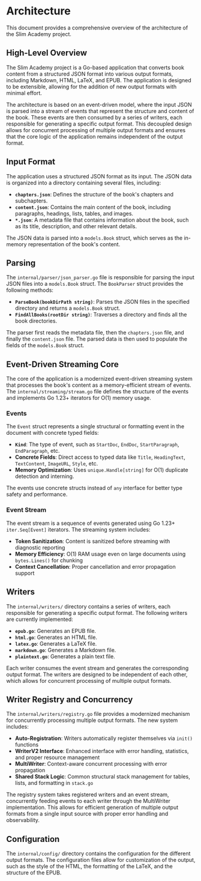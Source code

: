 # Architecture

This document provides a comprehensive overview of the architecture of the Slim Academy project.

## High-Level Overview

The Slim Academy project is a Go-based application that converts book content from a structured JSON format into various output formats, including Markdown, HTML, LaTeX, and EPUB. The application is designed to be extensible, allowing for the addition of new output formats with minimal effort.

The architecture is based on an event-driven model, where the input JSON is parsed into a stream of events that represent the structure and content of the book. These events are then consumed by a series of writers, each responsible for generating a specific output format. This decoupled design allows for concurrent processing of multiple output formats and ensures that the core logic of the application remains independent of the output format.

## Input Format

The application uses a structured JSON format as its input. The JSON data is organized into a directory containing several files, including:

*   **`chapters.json`**: Defines the structure of the book's chapters and subchapters.
*   **`content.json`**: Contains the main content of the book, including paragraphs, headings, lists, tables, and images.
*   **`*.json`**: A metadata file that contains information about the book, such as its title, description, and other relevant details.

The JSON data is parsed into a `models.Book` struct, which serves as the in-memory representation of the book's content.

## Parsing

The `internal/parser/json_parser.go` file is responsible for parsing the input JSON files into a `models.Book` struct. The `BookParser` struct provides the following methods:

*   **`ParseBook(bookDirPath string)`**: Parses the JSON files in the specified directory and returns a `models.Book` struct.
*   **`FindAllBooks(rootDir string)`**: Traverses a directory and finds all the book directories.

The parser first reads the metadata file, then the `chapters.json` file, and finally the `content.json` file. The parsed data is then used to populate the fields of the `models.Book` struct.

## Event-Driven Streaming Core

The core of the application is a modernized event-driven streaming system that processes the book's content as a memory-efficient stream of events. The `internal/streaming/stream.go` file defines the structure of the events and implements Go 1.23+ iterators for O(1) memory usage.

### Events

The `Event` struct represents a single structural or formatting event in the document with concrete typed fields:

*   **`Kind`**: The type of event, such as `StartDoc`, `EndDoc`, `StartParagraph`, `EndParagraph`, etc.
*   **Concrete Fields**: Direct access to typed data like `Title`, `HeadingText`, `TextContent`, `ImageURL`, `Style`, etc.
*   **Memory Optimization**: Uses `unique.Handle[string]` for O(1) duplicate detection and interning.

The events use concrete structs instead of `any` interface for better type safety and performance.

### Event Stream

The event stream is a sequence of events generated using Go 1.23+ `iter.Seq[Event]` iterators. The streaming system includes:
*   **Token Sanitization**: Content is sanitized before streaming with diagnostic reporting
*   **Memory Efficiency**: O(1) RAM usage even on large documents using `bytes.Lines()` for chunking
*   **Context Cancellation**: Proper cancellation and error propagation support

## Writers

The `internal/writers/` directory contains a series of writers, each responsible for generating a specific output format. The following writers are currently implemented:

*   **`epub.go`**: Generates an EPUB file.
*   **`html.go`**: Generates an HTML file.
*   **`latex.go`**: Generates a LaTeX file.
*   **`markdown.go`**: Generates a Markdown file.
*   **`plaintext.go`**: Generates a plain text file.

Each writer consumes the event stream and generates the corresponding output format. The writers are designed to be independent of each other, which allows for concurrent processing of multiple output formats.

## Writer Registry and Concurrency

The `internal/writers/registry.go` file provides a modernized mechanism for concurrently processing multiple output formats. The new system includes:

*   **Auto-Registration**: Writers automatically register themselves via `init()` functions
*   **WriterV2 Interface**: Enhanced interface with error handling, statistics, and proper resource management
*   **MultiWriter**: Context-aware concurrent processing with error propagation
*   **Shared Stack Logic**: Common structural stack management for tables, lists, and formatting in `stack.go`

The registry system takes registered writers and an event stream, concurrently feeding events to each writer through the MultiWriter implementation. This allows for efficient generation of multiple output formats from a single input source with proper error handling and observability.

## Configuration

The `internal/config/` directory contains the configuration for the different output formats. The configuration files allow for customization of the output, such as the style of the HTML, the formatting of the LaTeX, and the structure of the EPUB.
